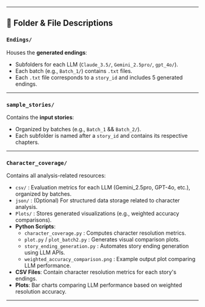 
---

## 📁 Folder & File Descriptions



### `Endings/`
Houses the **generated endings**:
- Subfolders for each LLM (`Claude_3.5/`, `Gemini_2.5pro/`, `gpt_4o/`).
- Each batch (e.g., `Batch_1/`) contains `.txt` files.
- Each `.txt` file corresponds to a `story_id` and includes 5 generated endings.

---

### `sample_stories/`
Contains the **input stories**:
- Organized by batches (e.g., `Batch_1` &&  `Batch_2/`).
- Each subfolder is named after a `story_id` and contains its respective chapters.

---

### `Character_coverage/`
Contains all analysis-related resources:
- `csv/` : Evaluation metrics for each LLM (Gemini_2.5pro, GPT-4o, etc.), organized by batches.
- `json/` : (Optional) For structured data storage related to character analysis.
- `Plots/` : Stores generated visualizations (e.g., weighted accuracy comparisons).
- **Python Scripts**:
  - `character_coverage.py` : Computes character resolution metrics.
  - `plot.py` / `plot_batch2.py` : Generates visual comparison plots.
  - `story_ending_generation.py` : Automates story ending generation using LLM APIs.
  - `weighted_accuracy_comparison.png` : Example output plot comparing LLM performance.
- **CSV Files**: Contain character resolution metrics for each story's endings.
- **Plots**: Bar charts comparing LLM performance based on weighted resolution accuracy.

---




